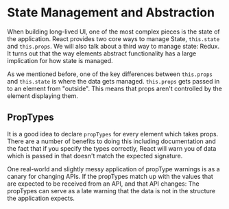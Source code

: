 # State Management and Abstraction

When building long-lived UI, one of the most complex pieces is the
state of the application. React provides two core ways to manage
State, `this.state` and `this.props`. We will also talk about a third
way to manage state: Redux. It turns out that the way elements
abstract functionality has a large implication for how state is
managed.

As we mentioned before, one of the key differences between
`this.props` and `this.state` is where the data gets
managed. `this.props` gets passed in to an element from
"outside". This means that props aren't controlled by the element
displaying them.

## PropTypes

It is a good idea to declare `propTypes` for every element which takes
props. There are a number of benefits to doing this including
documentation and the fact that if you specify the types correctly,
React will warn you of data which is passed in that doesn't match the
expected signature.

One real-world and slightly messy application of propType warnings is
as a canary for changing APIs. If the propTypes match up with the
values that are expected to be received from an API, and that API
changes: The propTypes can serve as a late warning that the data is
not in the structure the application expects.
